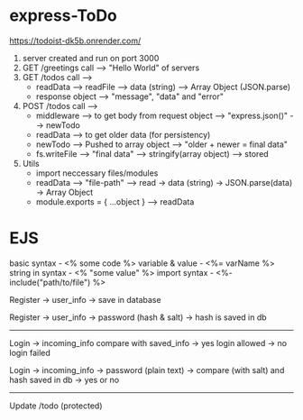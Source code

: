 # express-ToDo
https://todoist-dk5b.onrender.com/

1. server created and run on port 3000
2. GET /greetings call --> "Hello World" of servers
3. GET /todos call -->
   - readData --> readFile --> data (string) --> Array Object (JSON.parse)
   - response object --> "message", "data" and "error"
4. POST /todos call -->
   - middleware --> to get body from request object --> "express.json()" --> newTodo
   - readData --> to get older data (for persistency)
   - newTodo --> Pushed to array object --> "older + newer = final data"
   - fs.writeFile --> "final data" --> stringify(array object) --> stored
5. Utils
   - import neccessary files/modules
   - readData --> "file-path" --> read -> data (string) -> JSON.parse(data) -> Array Object
   - module.exports = { ...object } --> readData

# EJS

basic syntax - <% some code %>
variable & value - <%= varName %>
string in syntax - <% "some value" %>
import syntax - <%- include("path/to/file") %>

Register -> user_info -> save in database

Register -> user_info -> password (hash & salt) -> hash is saved in db

---

Login -> incoming_info compare with saved_info -> yes login allowed
-> no login failed

Login -> incoming_info -> password (plain text) -> compare (with salt) and hash saved in db -> yes or no

---

Update /todo (protected)
